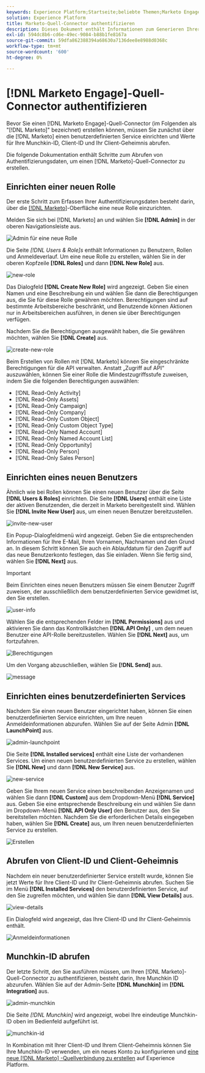 ```yaml
---
keywords: Experience Platform;Startseite;beliebte Themen;Marketo Engage;Marketo Engage;Marketo
solution: Experience Platform
title: Marketo-Quell-Connector authentifizieren
description: Dieses Dokument enthält Informationen zum Generieren Ihrer Marketo-Authentifizierungsberechtigungen.
exl-id: 594dc8b6-cd6e-49ec-9084-b88b1fe8167a
source-git-commit: 59dfa862388394a68630a7136dee8e8988d0368c
workflow-type: tm+mt
source-wordcount: '600'
ht-degree: 0%

---
```


# [!DNL Marketo Engage]-Quell-Connector authentifizieren

Bevor Sie einen [!DNL Marketo Engage]-Quell-Connector (im Folgenden als &quot;[!DNL Marketo]&quot; bezeichnet) erstellen können, müssen Sie zunächst über die [!DNL Marketo] einen benutzerdefinierten Service einrichten und Werte für Ihre Munchkin-ID, Client-ID und Ihr Client-Geheimnis abrufen.

Die folgende Dokumentation enthält Schritte zum Abrufen von Authentifizierungsdaten, um einen [!DNL Marketo]-Quell-Connector zu erstellen.

## Einrichten einer neuen Rolle

Der erste Schritt zum Erfassen Ihrer Authentifizierungsdaten besteht darin, über die [[!DNL Marketo]](https://app-sjint.marketo.com/#MM0A1)-Oberfläche eine neue Rolle einzurichten.

Melden Sie sich bei [!DNL Marketo] an und wählen Sie **[!DNL Admin]** in der oberen Navigationsleiste aus.

![Admin für eine neue Rolle](../images/marketo/home.png)

Die Seite *[!DNL Users & Role]s* enthält Informationen zu Benutzern, Rollen und Anmeldeverlauf. Um eine neue Rolle zu erstellen, wählen Sie in der oberen Kopfzeile **[!DNL Roles]** und dann **[!DNL New Role]** aus.

![new-role](../images/marketo/new-role.png)

Das Dialogfeld **[!DNL Create New Role]** wird angezeigt. Geben Sie einen Namen und eine Beschreibung ein und wählen Sie dann die Berechtigungen aus, die Sie für diese Rolle gewähren möchten. Berechtigungen sind auf bestimmte Arbeitsbereiche beschränkt, und Benutzende können Aktionen nur in Arbeitsbereichen ausführen, in denen sie über Berechtigungen verfügen.

Nachdem Sie die Berechtigungen ausgewählt haben, die Sie gewähren möchten, wählen Sie **[!DNL Create]** aus.

![create-new-role](../images/marketo/create-new-role.png)

Beim Erstellen von Rollen mit [!DNL Marketo] können Sie eingeschränkte Berechtigungen für die API verwalten. Anstatt „Zugriff auf API“ auszuwählen, können Sie einer Rolle die Mindestzugriffsstufe zuweisen, indem Sie die folgenden Berechtigungen auswählen:

* [!DNL Read-Only Activity]
* [!DNL Read-Only Assets]
* [!DNL Read-Only Campaign]
* [!DNL Read-Only Company]
* [!DNL Read-Only Custom Object]
* [!DNL Read-Only Custom Object Type]
* [!DNL Read-Only Named Account]
* [!DNL Read-Only Named Account List]
* [!DNL Read-Only Opportunity]
* [!DNL Read-Only Person]
* [!DNL Read-Only Sales Person]

## Einrichten eines neuen Benutzers

Ähnlich wie bei Rollen können Sie einen neuen Benutzer über die Seite **[!DNL Users & Roles]** einrichten. Die Seite **[!DNL Users]** enthält eine Liste der aktiven Benutzenden, die derzeit in Marketo bereitgestellt sind. Wählen Sie **[!DNL Invite New User]** aus, um einen neuen Benutzer bereitzustellen.

![invite-new-user](../images/marketo/invite-new-user.png)

Ein Popup-Dialogfeldmenü wird angezeigt. Geben Sie die entsprechenden Informationen für Ihre E-Mail, Ihren Vornamen, Nachnamen und den Grund an. In diesem Schritt können Sie auch ein Ablaufdatum für den Zugriff auf das neue Benutzerkonto festlegen, das Sie einladen. Wenn Sie fertig sind, wählen Sie **[!DNL Next]** aus.

>[!IMPORTANT]
>
>Beim Einrichten eines neuen Benutzers müssen Sie einem Benutzer Zugriff zuweisen, der ausschließlich dem benutzerdefinierten Service gewidmet ist, den Sie erstellen.

![user-info](../images/marketo/new-user-info.png)

Wählen Sie die entsprechenden Felder im **[!DNL Permissions]** aus und aktivieren Sie dann das Kontrollkästchen **[!DNL API Only]** , um dem neuen Benutzer eine API-Rolle bereitzustellen. Wählen Sie **[!DNL Next]** aus, um fortzufahren.

![Berechtigungen](../images/marketo/permissions.png)

Um den Vorgang abzuschließen, wählen Sie **[!DNL Send]** aus.

![message](../images/marketo/message.png)

## Einrichten eines benutzerdefinierten Services

Nachdem Sie einen neuen Benutzer eingerichtet haben, können Sie einen benutzerdefinierten Service einrichten, um Ihre neuen Anmeldeinformationen abzurufen. Wählen Sie auf der Seite Admin **[!DNL LaunchPoint]** aus.

![admin-launchpoint](../images/marketo/admin-launchpoint.png)

Die Seite **[!DNL Installed services]** enthält eine Liste der vorhandenen Services. Um einen neuen benutzerdefinierten Service zu erstellen, wählen Sie **[!DNL New]** und dann **[!DNL New Service]** aus.

![new-service](../images/marketo/new-service.png)

Geben Sie Ihrem neuen Service einen beschreibenden Anzeigenamen und wählen Sie dann **[!DNL Custom]** aus dem Dropdown-Menü **[!DNL Service]** aus. Geben Sie eine entsprechende Beschreibung ein und wählen Sie dann im Dropdown-Menü **[!DNL API Only User]** den Benutzer aus, den Sie bereitstellen möchten. Nachdem Sie die erforderlichen Details eingegeben haben, wählen Sie **[!DNL Create]** aus, um Ihren neuen benutzerdefinierten Service zu erstellen.

![Erstellen](../images/marketo/create.png)

## Abrufen von Client-ID und Client-Geheimnis

Nachdem ein neuer benutzerdefinierter Service erstellt wurde, können Sie jetzt Werte für Ihre Client-ID und Ihr Client-Geheimnis abrufen. Suchen Sie im Menü **[!DNL Installed Services]** den benutzerdefinierten Service, auf den Sie zugreifen möchten, und wählen Sie dann **[!DNL View Details]** aus.

![view-details](../images/marketo/view-details.png)

Ein Dialogfeld wird angezeigt, das Ihre Client-ID und Ihr Client-Geheimnis enthält.

![Anmeldeinformationen](../images/marketo/credentials.png)

## Munchkin-ID abrufen

Der letzte Schritt, den Sie ausführen müssen, um Ihren [!DNL Marketo]-Quell-Connector zu authentifizieren, besteht darin, Ihre Munchkin ID abzurufen. Wählen Sie auf der Admin-Seite **[!DNL Munchkin]** im **[!DNL Integration]** aus.

![admin-munchkin](../images/marketo/admin-munchkin.png)

Die Seite *[!DNL Munchkin]* wird angezeigt, wobei Ihre eindeutige Munchkin-ID oben im Bedienfeld aufgeführt ist.

![munchkin-id](../images/marketo/munchkin-id.png)

In Kombination mit Ihrer Client-ID und Ihrem Client-Geheimnis können Sie Ihre Munchkin-ID verwenden, um ein neues Konto zu konfigurieren und [eine neue  [!DNL Marketo] -Quellverbindung zu erstellen](../../../tutorials/ui/create/adobe-applications/marketo.md) auf Experience Platform.
